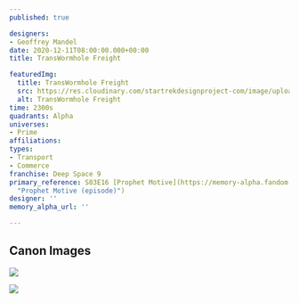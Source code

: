 ```yaml
---
published: true

designers:
- Geoffrey Mandel
date: 2020-12-11T08:00:00.000+00:00
title: TransWormhole Freight

featuredImg:
  title: TransWormhole Freight
  src: https://res.cloudinary.com/startrekdesignproject-com/image/upload/v1607713828/TransWormholeFreight.png
  alt: TransWormhole Freight
time: 2300s
quadrants: Alpha
universes:
- Prime
affiliations:
types:
- Transport
- Commerce
franchise: Deep Space 9
primary_reference: S03E16 [Prophet Motive](https://memory-alpha.fandom.com/wiki/Prophet_Motive_(episode)
  "Prophet Motive (episode)")
designer: ''
memory_alpha_url: ''

---
```

## Canon Images

![](https://res.cloudinary.com/startrekdesignproject-com/image/upload/v1607713828/TransWormholeFreight-ProphetMotive.jpg)

![](https://res.cloudinary.com/startrekdesignproject-com/image/upload/v1607713829/TransWormholeFreight-ProphetMotive2.jpg)